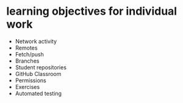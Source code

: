 # learning objectives for individual work 

* Network activity
* Remotes
* Fetch/push
* Branches
* Student repositories
* GitHub Classroom
* Permissions
* Exercises
* Automated testing
